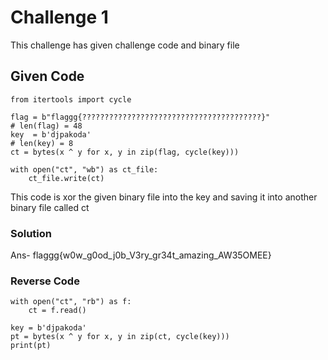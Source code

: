 # Challenge 1

This challenge has given challenge code and binary file

## Given Code
```python3
from itertools import cycle

flag = b"flaggg{????????????????????????????????????????}"
# len(flag) = 48
key  = b'djpakoda'
# len(key) = 8
ct = bytes(x ^ y for x, y in zip(flag, cycle(key)))

with open("ct", "wb") as ct_file:
    ct_file.write(ct)
```

This code is xor the given binary file into the key and saving it into another binary file called ct

### Solution
Ans- flaggg{w0w_g0od_j0b_V3ry_gr34t_amazing_AW35OMEE}

### Reverse Code

```python3
with open("ct", "rb") as f:
    ct = f.read()

key = b'djpakoda'
pt = bytes(x ^ y for x, y in zip(ct, cycle(key)))
print(pt)
```
